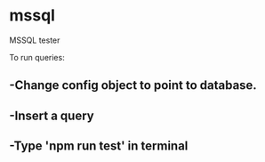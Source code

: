 # mssql
MSSQL tester

To run queries:
## -Change config object to point to database.

## -Insert a query

## -Type 'npm run test' in terminal
